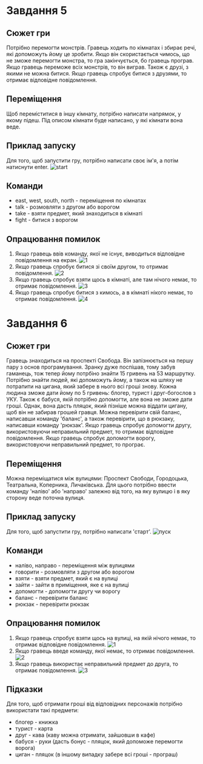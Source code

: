 # Завдання 5
## Cюжет гри
Потрібно перемогти монстрів. Гравець ходить по кімнатах і збирає речі, які допоможуть йому це зробити. Якщо він скористається чимось, що не зможе перемогти монстра, то гра закінчується, бо гравець програв. Якщо гравець переможе всіх монстрів, то він виграв. Також є друзі, з якими не можна битися. Якщо гравець спробує битися з друзями, то отримає відповідне повідомлення.
## Переміщення
Щоб переміститися в іншу кімнату, потрібно написати напрямок, у якому підеш. Під описом кімнати буде написано, у які кімнати вона веде.
## Приклад запуску
Для того, щоб запустити гру, потрібно написати своє ім'я, а потім натиснути enter.
![start](https://user-images.githubusercontent.com/116520570/224486793-41e5cbd1-a9a0-482e-8af4-00296d32d8d1.png)
## Команди
- east, west, south, north - переміщення по кімнатах
- talk - розмовляти з другом або ворогом
- take - взяти предмет, який знаходиться в кімнаті
- fight - битися з ворогом
## Опрацювання помилок
1. Якщо гравець ввів команду, якої не існує, виводиться відповідне повідомлення на екран.
![1](https://user-images.githubusercontent.com/116520570/224487161-5dcbfa95-6891-48ae-a20f-1a8c41363c2f.png)
2. Якщо гравець спробує битися зі своїм другом, то отримає повідомлення.
![2](https://user-images.githubusercontent.com/116520570/224487225-b5a06798-578b-43ce-9047-facd8ef3d21b.png)
3. Якщо гравець спробує взяти щось в кімнаті, але там нічого немає, то отримає повідомлення.
![3](https://user-images.githubusercontent.com/116520570/224487381-5d093c18-bf8c-4b43-9816-cc84fba584e8.png)
4. Якщо гравець спробує битися з кимось, а в кімнаті нікого немає, то отримає повідомлення.
![4](https://user-images.githubusercontent.com/116520570/224487431-b523ab32-3d78-4cff-be04-667e9ce6541f.png)

# Завдання 6
## Сюжет гри
Гравець знаходиться на проспекті Свобода. Він запізнюється на першу пару з основ програмування. Зранку дуже поспішав, тому забув гаманець, тож тепер йому потрбіно знайти 15 гривень на 53 маршрутку. Потрібно знайти людей, які допоможуть йому, а також на шляху не потрапити на цигана, який забере в нього всі гроші знову. Кожна людина зможе дати йому по 5 гривень: блогер, турист і друг-богослов з УКУ. Також є бабуся, якій потрібно допомогти, але вона не зможе дати гроші. Однак, вона дасть пляцок, який пізніше можна віддати цигану, щоб він не забирав грошей гравця. Можна перевірити свій баланс, написавши команду 'баланс', а також перевірити, що в рюкзаку, написавши команду 'рюкзак'. Якщо гравець спробує допомогти другу, використовуючи неправильний предмет, то отримає відповідне повідомлення. Якщо гравець спробує допомогти ворогу, використовуючи неправильний предмет, то програє.
## Переміщення
Можна переміщатися між вулицями: Проспект Свободи, Городоцька, Театральна, Коперника, Личаківська. Для цього потрібно ввести команду 'наліво' або 'направо' залежно від того, на яку вулицю і в яку сторону веде поточна вулиця.
## Приклад запуску
Для того, щоб запустити гру, потрібно написати 'старт'.
![пуск](https://user-images.githubusercontent.com/116520570/224488154-d3d23b87-d6c0-49e6-aaf4-bf75fed2e6fd.png)
## Команди
- наліво, направо - переміщення між вулицями
- говорити - розмовляти з другом або ворогом
- взяти - взяти предмет, який є на вулиці
- зайти - зайти в приміщення, яке є на вулиці
- допомогти - допомогти другу чи ворогу
- баланс - перевірити баланс
- рюкзак - перевірити рюкзак
## Опрацювання помилок
1. Якщо гравець спробує взяти щось на вулиці, на якій нічого немає, то отримає відповідне повідомлення.
![1](https://user-images.githubusercontent.com/116520570/224488704-c2ac1363-06de-4c3f-bceb-05d84a9ef5e7.png)
2. Якщо гравець введе команду, якої немає, то отримає повідомлення.
![2](https://user-images.githubusercontent.com/116520570/224488795-782688c5-6bed-4999-8053-3dac5bd0c799.png)
3. Якщо гравець використає неправильний предмет до друга, то отримає повідомлення.
![3](https://user-images.githubusercontent.com/116520570/224726390-d71d7021-c59d-44e1-8f0d-ecdc7146a18a.png)
## Підказки
Для того, щоб отримати гроші від відповідних персонажів потрібно використати такі предмети:
- блогер - книжка
- турист - карта
- друг - кава (каву можна отримати, зайшовши в кафе)
- бабуся - руки (дасть бонус - пляцок, який допоможе перемогти ворога)
- циган - пляцок (в іншому випадку забере всі гроші - програш)
